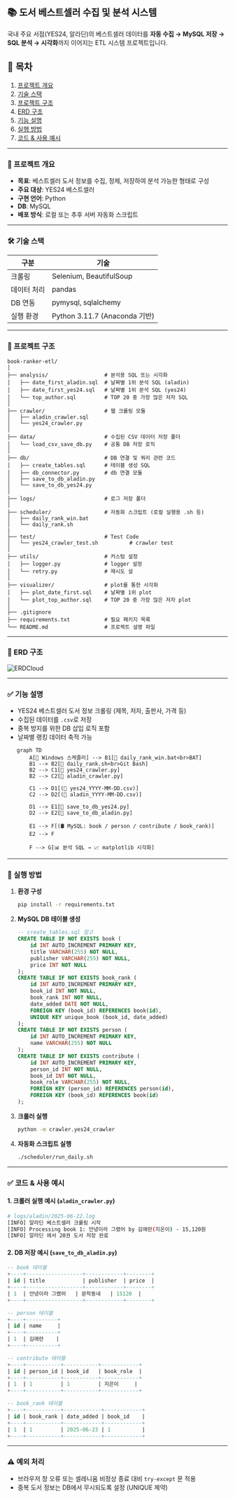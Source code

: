 ## 📚 도서 베스트셀러 수집 및 분석 시스템

국내 주요 서점(YES24, 알라딘)의 베스트셀러 데이터를 **자동 수집 → MySQL 저장 → SQL 분석 → 시각화**까지 이어지는 ETL 시스템 프로젝트입니다.

## 🔗 목차
1. [프로젝트 개요](#-프로젝트-개요)
2. [기술 스택](#-기술-스택)
3. [프로젝트 구조](#-프로젝트-구조)
4. [ERD 구조](#-ERD-구조)
5. [기능 설명](#-기능-설명)
6. [실행 방법](#-실행-방법)
7. [코드 & 사용 예시](#-코드--사용-예시)

---

### 📌 프로젝트 개요

* **목표**: 베스트셀러 도서 정보를 수집, 정제, 저장하여 분석 가능한 형태로 구성
* **주요 대상**: YES24 베스트셀러
* **구현 언어**: Python
* **DB**: MySQL
* **배포 방식**: 로컬 또는 추후 서버 자동화 스크립트

---

### 🛠 기술 스택

| 구분     | 기술                        |
| ------ | ------------------------- |
| 크롤링    | Selenium, BeautifulSoup   |
| 데이터 처리 | pandas                    |
| DB 연동  | pymysql, sqlalchemy       |
| 실행 환경  | Python 3.11.7 (Anaconda 기반) |

---

### 📁 프로젝트 구조

```
book-ranker-etl/
│
├── analysis/                  # 분석용 SQL 또는 시각화
│   ├── date_first_aladin.sql  # 날짜별 1위 분석 SQL (aladin)
│   ├── date_first_yes24.sql   # 날짜별 1위 분석 SQL (yes24)
│   └── top_author.sql         # TOP 20 중 가장 많은 저자 SQL
│ 
├── crawler/                   # 웹 크롤링 모듈
│   ├── aladin_crawler.sql   
│   └── yes24_crawler.py
│
├── data/                      # 수집된 CSV 데이터 저장 폴더
│   └── load_csv_save_db.py    # 공통 DB 저장 로직
│
├── db/                        # DB 연결 및 쿼리 관련 코드
│   ├── create_tables.sql      # 테이블 생성 SQL
│   ├── db_connector.py        # db 연결 모듈
│   ├── save_to_db_aladin.py
│   └── save_to_db_yes24.py
│
├── logs/                      # 로그 저장 폴더
│   
├── scheduler/                 # 자동화 스크립트 (로컬 실행용 .sh 등)
│   ├── daily_rank_win.bat
│   └── daily_rank.sh
|
├── test/                      # Test Code
│   └── yes24_crawler_test.sh          # crawler test
│
├── utils/                     # 커스텀 설정
│   ├── logger.py              # logger 설정
│   └── retry.py               # 재시도 설
│ 
├── visualizer/                # plot를 통한 시각화
│   ├── plot_date_first.sql    # 날짜별 1위 plot
│   └── plot_top_author.sql    # TOP 20 중 가장 많은 저자 plot
│
├── .gitignore                 
├── requirements.txt           # 필요 패키지 목록
└── README.md                  # 프로젝트 설명 파일
```

---

### 🎨 ERD 구조
![ERDCloud](https://github.com/user-attachments/assets/2038b729-5c40-4632-b2cc-531250d16759)

---

### ✅ 기능 설명

* YES24 베스트셀러 도서 정보 크롤링 (제목, 저자, 출판사, 가격 등)
* 수집된 데이터를 `.csv`로 저장
* 중복 방지를 위한 DB 삽입 로직 포함
* 날짜별 랭킹 데이터 축적 가능

```mermaid
   graph TD
       A[📅 Windows 스케줄러] --> B1[🧠 daily_rank_win.bat<br>BAT]
       B1 --> B2[🧠 daily_rank.sh<br>Git Bash]
       B2 --> C1[🐍 yes24_crawler.py]
       B2 --> C2[🐍 aladin_crawler.py]
   
       C1 --> D1[(📄 yes24_YYYY-MM-DD.csv)]
       C2 --> D2[(📄 aladin_YYYY-MM-DD.csv)]
   
       D1 --> E1[💾 save_to_db_yes24.py]
       D2 --> E2[💾 save_to_db_aladin.py]
   
       E1 --> F[(🛢️ MySQL: book / person / contribute / book_rank)]
       E2 --> F
   
       F --> G[📊 분석 SQL → 📈 matplotlib 시각화]
```

---

### 🔄 실행 방법

1. **환경 구성**

   ```bash
   pip install -r requirements.txt
   ```

2. **MySQL DB 테이블 생성**

   ```sql
   -- create_tables.sql 참고
   CREATE TABLE IF NOT EXISTS book (
       id INT AUTO_INCREMENT PRIMARY KEY,
       title VARCHAR(255) NOT NULL,
       publisher VARCHAR(255) NOT NULL,
       price INT NOT NULL
   );
   CREATE TABLE IF NOT EXISTS book_rank (
       id INT AUTO_INCREMENT PRIMARY KEY,
       book_id INT NOT NULL,
       book_rank INT NOT NULL,
       date_added DATE NOT NULL,
       FOREIGN KEY (book_id) REFERENCES book(id),
       UNIQUE KEY unique_book (book_id, date_added)
   );
   CREATE TABLE IF NOT EXISTS person (
       id INT AUTO_INCREMENT PRIMARY KEY,
       name VARCHAR(255) NOT NULL
   );
   CREATE TABLE IF NOT EXISTS contribute (
       id INT AUTO_INCREMENT PRIMARY KEY,
       person_id INT NOT NULL,
       book_id INT NOT NULL,
       book_role VARCHAR(255) NOT NULL,
       FOREIGN KEY (person_id) REFERENCES person(id),
       FOREIGN KEY (book_id) REFERENCES book(id)
   );
   ```

3. **크롤러 실행**

   ```bash
   python -m crawler.yes24_crawler
   ```

4. **자동화 스크립트 실행**

   ```bash
   ./scheduler/run_daily.sh
   ```

---

### ✅ 코드 & 사용 예시

#### 1. 크롤러 실행 예시 (`aladin_crawler.py`)

```bash
# logs/aladin/2025-06-22.log
[INFO] 알라딘 베스트셀러 크롤링 시작
[INFO] Processing book 1: 안녕이라 그랬어 by 김애란(지은이) - 15,120원
[INFO] 알라딘 에서 20권 도서 저장 완료
```

#### 2. DB 저장 예시 (`save_to_db_aladin.py`)

```sql
-- book 테이블
+----+------------------+------------+--------+
| id | title            | publisher  | price  |
+----+------------------+------------+--------+
| 1  | 안녕이라 그랬어   | 문학동네   | 15120  |
+----+------------------+------------+--------+

-- person 테이블
+----+----------+
| id | name     |
+----+----------+
| 1  | 김애란    |
+----+----------+

-- contribute 테이블
+----+-----------+-----------+------------+
| id | person_id | book_id   | book_role  |
+----+-----------+-----------+------------+
| 1  | 1         | 1         | 지은이     |
+----+-----------+-----------+------------+

-- book_rank 테이블
+----+-----------+------------+------------+
| id | book_rank | date_added | book_id    |
+----+-----------+------------+------------+
| 1  | 1         | 2025-06-23 | 1          |
+----+-----------+------------+------------+
```

---

### ⚠️ 예외 처리

* 브라우저 창 오류 또는 셀레니움 비정상 종료 대비 `try-except` 문 적용
* 중복 도서 정보는 DB에서 무시되도록 설정 (UNIQUE 제약)

